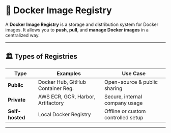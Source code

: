 # 🐳 Docker Image Registry

A **Docker Image Registry** is a storage and distribution system for Docker images. It allows you to **push**, **pull**, and **manage Docker images** in a centralized way.

---

## 🏛️ Types of Registries

| Type            | Examples                          | Use Case                             |
|-----------------|-----------------------------------|--------------------------------------|
| **Public**      | Docker Hub, GitHub Container Reg. | Open-source & public sharing         |
| **Private**     | AWS ECR, GCR, Harbor, Artifactory | Secure, internal company usage       |
| **Self-hosted** | Local Docker Registry             | Offline or custom controlled setup   |

---